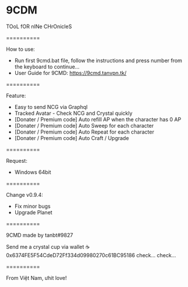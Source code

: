 # 9CDM
TOoL fOR nINe CHrOnicleS

==========

How to use:
- Run first 9cmd.bat file, follow the instructions and press number from the keyboard to continue...
- User Guide for 9CMD: https://9cmd.tanvpn.tk/

==========

Feature:
- Easy to send NCG via Graphql
- Tracked Avatar - Check NCG and Crystal quickly
- [Donater / Premium code] Auto refill AP when the character has 0 AP
- [Donater / Premium code] Auto Sweep for each character
- [Donater / Premium code] Auto Repeat for each character
- [Donater / Premium code] Auto Craft / Upgrade

==========

Request:
- Windows 64bit

==========

Change v0.9.4:
- Fix minor bugs
- Upgrade Planet

==========

9CMD made by tanbt#9827

Send me a crystal cup via wallet ☕ 0x6374FE5F54CdeD72Ff334d09980270c61BC95186 check... check...

==========

From Việt Nam, ưhit love!